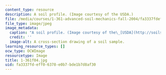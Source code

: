```yaml
---
content_type: resource
description: A soil profile. (Image courtesy of the USDA.)
file: /media/courses/1-361-advanced-soil-mechanics-fall-2004/fa3337fdeff06378e0b7bde1b7d8af30_1-361f04.jpg
file_type: image/jpeg
image_metadata:
  caption: "A soil profile. (Image courtesy of the\_[USDA](http://soils.usda.gov/).)"
  credit: ''
  image-alt: A cross-section drawing of a soil sample.
learning_resource_types: []
ocw_type: OCWImage
resourcetype: Image
title: 1-361f04.jpg
uid: fa3337fd-eff0-6378-e0b7-bde1b7d8af30
---
```

